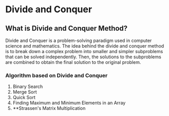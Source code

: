 # Divide and Conquer

## What is Divide and Conquer Method?

Divide and Conquer is a problem-solving paradigm used in computer science and mathematics. The idea behind the divide and conquer method is to break down a complex problem into smaller and simpler subproblems that can be solved independently. Then, the solutions to the subproblems are combined to obtain the final solution to the original problem.

### Algorithm based on Divide and Conquer

1. Binary Search
1. Merge Sort
1. Quick Sort
1. Finding Maximum and Minimum Elements in an Array
1. **Strassen's Matrix Multiplication
